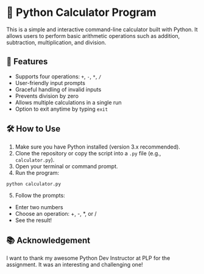 # 🧮 Python Calculator Program

This is a simple and interactive command-line calculator built with Python. It allows users to perform basic arithmetic operations such as addition, subtraction, multiplication, and division.

## 🚀 Features

- Supports four operations: `+`, `-`, `*`, `/`
- User-friendly input prompts
- Graceful handling of invalid inputs
- Prevents division by zero
- Allows multiple calculations in a single run
- Option to exit anytime by typing `exit`

## 🛠️ How to Use

1. Make sure you have Python installed (version 3.x recommended).
2. Clone the repository or copy the script into a `.py` file (e.g., `calculator.py`).
3. Open your terminal or command prompt.
4. Run the program:

```bash
python calculator.py
```
5. Follow the prompts:
- Enter two numbers
- Choose an operation: +, -, *, or /
- See the result!

## 📚 Acknowledgement
I want to thank my awesome Python Dev Instructor at PLP for the assignment. It was an interesting and challenging one!